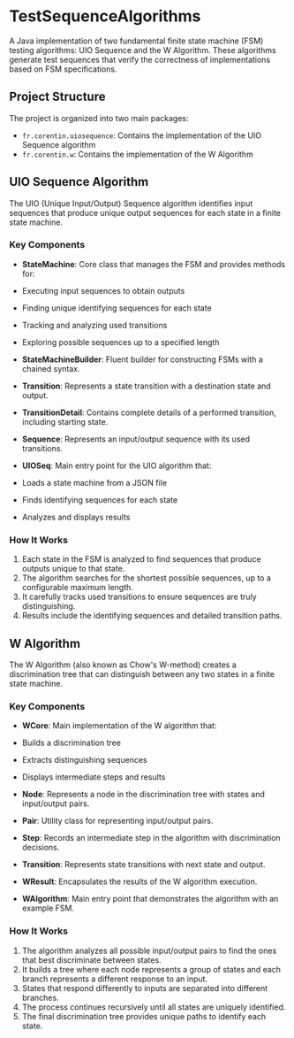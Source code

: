 # TestSequenceAlgorithms

A Java implementation of two fundamental finite state machine (FSM) testing algorithms: UIO Sequence and the W Algorithm. These algorithms generate test sequences that verify the correctness of implementations based on FSM specifications.

## Project Structure

The project is organized into two main packages:

- `fr.corentin.uiosequence`: Contains the implementation of the UIO Sequence algorithm
- `fr.corentin.w`: Contains the implementation of the W Algorithm

## UIO Sequence Algorithm

The UIO (Unique Input/Output) Sequence algorithm identifies input sequences that produce unique output sequences for each state in a finite state machine.

### Key Components

- **StateMachine**: Core class that manages the FSM and provides methods for:
- Executing input sequences to obtain outputs
- Finding unique identifying sequences for each state
- Tracking and analyzing used transitions
- Exploring possible sequences up to a specified length

- **StateMachineBuilder**: Fluent builder for constructing FSMs with a chained syntax.

- **Transition**: Represents a state transition with a destination state and output.

- **TransitionDetail**: Contains complete details of a performed transition, including starting state.

- **Sequence**: Represents an input/output sequence with its used transitions.

- **UIOSeq**: Main entry point for the UIO algorithm that:
- Loads a state machine from a JSON file
- Finds identifying sequences for each state
- Analyzes and displays results

### How It Works

1. Each state in the FSM is analyzed to find sequences that produce outputs unique to that state.
2. The algorithm searches for the shortest possible sequences, up to a configurable maximum length.
3. It carefully tracks used transitions to ensure sequences are truly distinguishing.
4. Results include the identifying sequences and detailed transition paths.

## W Algorithm

The W Algorithm (also known as Chow's W-method) creates a discrimination tree that can distinguish between any two states in a finite state machine.

### Key Components

- **WCore**: Main implementation of the W algorithm that:
- Builds a discrimination tree
- Extracts distinguishing sequences
- Displays intermediate steps and results

- **Node**: Represents a node in the discrimination tree with states and input/output pairs.

- **Pair**: Utility class for representing input/output pairs.

- **Step**: Records an intermediate step in the algorithm with discrimination decisions.

- **Transition**: Represents state transitions with next state and output.

- **WResult**: Encapsulates the results of the W algorithm execution.

- **WAlgorithm**: Main entry point that demonstrates the algorithm with an example FSM.

### How It Works

1. The algorithm analyzes all possible input/output pairs to find the ones that best discriminate between states.
2. It builds a tree where each node represents a group of states and each branch represents a different response to an input.
3. States that respond differently to inputs are separated into different branches.
4. The process continues recursively until all states are uniquely identified.
5. The final discrimination tree provides unique paths to identify each state.